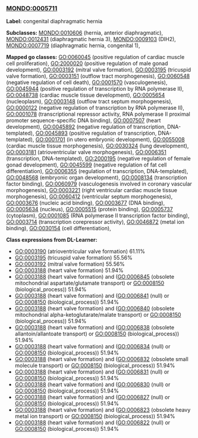 
### [MONDO:0005711](http://purl.obolibrary.org/obo/MONDO_0005711)
**Label:** congenital diaphragmatic hernia

**Subclasses:** [MONDO:0010606](http://purl.obolibrary.org/obo/MONDO_0010606) (hernia, anterior diaphragmatic), [MONDO:0012431](http://purl.obolibrary.org/obo/MONDO_0012431) (diaphragmatic hernia 3), [MONDO:0009103](http://purl.obolibrary.org/obo/MONDO_0009103) (DIH2), [MONDO:0007719](http://purl.obolibrary.org/obo/MONDO_0007719) (diaphragmatic hernia, congenital 1), 

**Mapped go classes:** [GO:0060045](http://purl.obolibrary.org/obo/GO_0060045) (positive regulation of cardiac muscle cell proliferation), [GO:2000020](http://purl.obolibrary.org/obo/GO_2000020) (positive regulation of male gonad development), [GO:0003192](http://purl.obolibrary.org/obo/GO_0003192) (mitral valve formation), [GO:0003195](http://purl.obolibrary.org/obo/GO_0003195) (tricuspid valve formation), [GO:0003151](http://purl.obolibrary.org/obo/GO_0003151) (outflow tract morphogenesis), [GO:0060548](http://purl.obolibrary.org/obo/GO_0060548) (negative regulation of cell death), [GO:0001570](http://purl.obolibrary.org/obo/GO_0001570) (vasculogenesis), [GO:0045944](http://purl.obolibrary.org/obo/GO_0045944) (positive regulation of transcription by RNA polymerase II), [GO:0048738](http://purl.obolibrary.org/obo/GO_0048738) (cardiac muscle tissue development), [GO:0005654](http://purl.obolibrary.org/obo/GO_0005654) (nucleoplasm), [GO:0003148](http://purl.obolibrary.org/obo/GO_0003148) (outflow tract septum morphogenesis), [GO:0000122](http://purl.obolibrary.org/obo/GO_0000122) (negative regulation of transcription by RNA polymerase II), [GO:0001078](http://purl.obolibrary.org/obo/GO_0001078) (transcriptional repressor activity, RNA polymerase II proximal promoter sequence-specific DNA binding), [GO:0007507](http://purl.obolibrary.org/obo/GO_0007507) (heart development), [GO:0045892](http://purl.obolibrary.org/obo/GO_0045892) (negative regulation of transcription, DNA-templated), [GO:0045893](http://purl.obolibrary.org/obo/GO_0045893) (positive regulation of transcription, DNA-templated), [GO:0001701](http://purl.obolibrary.org/obo/GO_0001701) (in utero embryonic development), [GO:0055008](http://purl.obolibrary.org/obo/GO_0055008) (cardiac muscle tissue morphogenesis), [GO:0030324](http://purl.obolibrary.org/obo/GO_0030324) (lung development), [GO:0003181](http://purl.obolibrary.org/obo/GO_0003181) (atrioventricular valve morphogenesis), [GO:0006351](http://purl.obolibrary.org/obo/GO_0006351) (transcription, DNA-templated), [GO:2000195](http://purl.obolibrary.org/obo/GO_2000195) (negative regulation of female gonad development), [GO:0045599](http://purl.obolibrary.org/obo/GO_0045599) (negative regulation of fat cell differentiation), [GO:0006355](http://purl.obolibrary.org/obo/GO_0006355) (regulation of transcription, DNA-templated), [GO:0048568](http://purl.obolibrary.org/obo/GO_0048568) (embryonic organ development), [GO:0008134](http://purl.obolibrary.org/obo/GO_0008134) (transcription factor binding), [GO:0060979](http://purl.obolibrary.org/obo/GO_0060979) (vasculogenesis involved in coronary vascular morphogenesis), [GO:0003221](http://purl.obolibrary.org/obo/GO_0003221) (right ventricular cardiac muscle tissue morphogenesis), [GO:0060412](http://purl.obolibrary.org/obo/GO_0060412) (ventricular septum morphogenesis), [GO:0003676](http://purl.obolibrary.org/obo/GO_0003676) (nucleic acid binding), [GO:0003677](http://purl.obolibrary.org/obo/GO_0003677) (DNA binding), [GO:0005634](http://purl.obolibrary.org/obo/GO_0005634) (nucleus), [GO:0005515](http://purl.obolibrary.org/obo/GO_0005515) (protein binding), [GO:0005737](http://purl.obolibrary.org/obo/GO_0005737) (cytoplasm), [GO:0001085](http://purl.obolibrary.org/obo/GO_0001085) (RNA polymerase II transcription factor binding), [GO:0003714](http://purl.obolibrary.org/obo/GO_0003714) (transcription corepressor activity), [GO:0046872](http://purl.obolibrary.org/obo/GO_0046872) (metal ion binding), [GO:0030154](http://purl.obolibrary.org/obo/GO_0030154) (cell differentiation), 

**Class expressions from DL-Learner:**

- [GO:0003190](http://purl.obolibrary.org/obo/GO_0003190) (atrioventricular valve formation) 61.11%
- [GO:0003195](http://purl.obolibrary.org/obo/GO_0003195) (tricuspid valve formation) 55.56%
- [GO:0003192](http://purl.obolibrary.org/obo/GO_0003192) (mitral valve formation) 55.56%
- [GO:0003188](http://purl.obolibrary.org/obo/GO_0003188) (heart valve formation) 51.94%
- [GO:0003188](http://purl.obolibrary.org/obo/GO_0003188) (heart valve formation) and ([GO:0006845](http://purl.obolibrary.org/obo/GO_0006845) (obsolete mitochondrial aspartate/glutamate transport) or [GO:0008150](http://purl.obolibrary.org/obo/GO_0008150) (biological_process)) 51.94%
- [GO:0003188](http://purl.obolibrary.org/obo/GO_0003188) (heart valve formation) and ([GO:0006841](http://purl.obolibrary.org/obo/GO_0006841) (null) or [GO:0008150](http://purl.obolibrary.org/obo/GO_0008150) (biological_process)) 51.94%
- [GO:0003188](http://purl.obolibrary.org/obo/GO_0003188) (heart valve formation) and ([GO:0006840](http://purl.obolibrary.org/obo/GO_0006840) (obsolete mitochondrial alpha-ketoglutarate/malate transport) or [GO:0008150](http://purl.obolibrary.org/obo/GO_0008150) (biological_process)) 51.94%
- [GO:0003188](http://purl.obolibrary.org/obo/GO_0003188) (heart valve formation) and ([GO:0006838](http://purl.obolibrary.org/obo/GO_0006838) (obsolete allantoin/allantoate transport) or [GO:0008150](http://purl.obolibrary.org/obo/GO_0008150) (biological_process)) 51.94%
- [GO:0003188](http://purl.obolibrary.org/obo/GO_0003188) (heart valve formation) and ([GO:0006834](http://purl.obolibrary.org/obo/GO_0006834) (null) or [GO:0008150](http://purl.obolibrary.org/obo/GO_0008150) (biological_process)) 51.94%
- [GO:0003188](http://purl.obolibrary.org/obo/GO_0003188) (heart valve formation) and ([GO:0006832](http://purl.obolibrary.org/obo/GO_0006832) (obsolete small molecule transport) or [GO:0008150](http://purl.obolibrary.org/obo/GO_0008150) (biological_process)) 51.94%
- [GO:0003188](http://purl.obolibrary.org/obo/GO_0003188) (heart valve formation) and ([GO:0006831](http://purl.obolibrary.org/obo/GO_0006831) (null) or [GO:0008150](http://purl.obolibrary.org/obo/GO_0008150) (biological_process)) 51.94%
- [GO:0003188](http://purl.obolibrary.org/obo/GO_0003188) (heart valve formation) and ([GO:0006830](http://purl.obolibrary.org/obo/GO_0006830) (null) or [GO:0008150](http://purl.obolibrary.org/obo/GO_0008150) (biological_process)) 51.94%
- [GO:0003188](http://purl.obolibrary.org/obo/GO_0003188) (heart valve formation) and ([GO:0006827](http://purl.obolibrary.org/obo/GO_0006827) (null) or [GO:0008150](http://purl.obolibrary.org/obo/GO_0008150) (biological_process)) 51.94%
- [GO:0003188](http://purl.obolibrary.org/obo/GO_0003188) (heart valve formation) and ([GO:0006823](http://purl.obolibrary.org/obo/GO_0006823) (obsolete heavy metal ion transport) or [GO:0008150](http://purl.obolibrary.org/obo/GO_0008150) (biological_process)) 51.94%
- [GO:0003188](http://purl.obolibrary.org/obo/GO_0003188) (heart valve formation) and ([GO:0006822](http://purl.obolibrary.org/obo/GO_0006822) (null) or [GO:0008150](http://purl.obolibrary.org/obo/GO_0008150) (biological_process)) 51.94%


